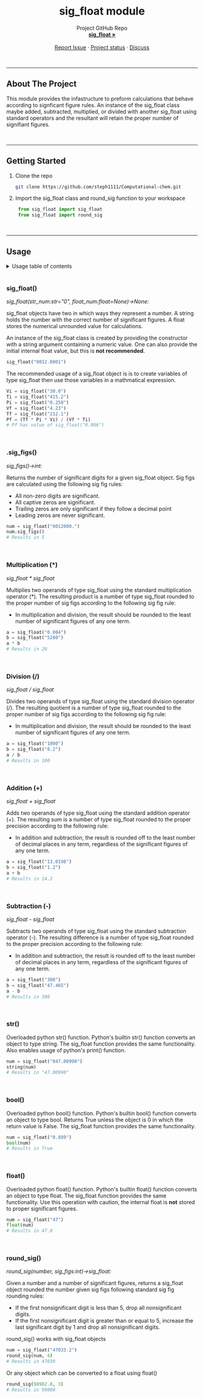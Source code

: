 <!-- PROJECT INTRO -->
<h1 align="center">sig_float module</h1>

  <p align="center">
    Project GitHub Repo
    <br />
    <a href="https://github.com/steph1111/PRECISE-Precision-Rules-Enforced-Calculations-In-Scientific-Environments/tree/main/sig_float"><strong>sig_float »</strong></a>
    <br />
    <br />
    <a href="https://github.com/steph1111/PRECISE-Precision-Rules-Enforced-Calculations-In-Scientific-Environments/issues">Report Issue</a>
    ·
    <a href="https://github.com/users/steph1111/projects/1">Project status</a>
    ·
    <a href="https://github.com/steph1111/PRECISE-Precision-Rules-Enforced-Calculations-In-Scientific-Environments/discussions/18">Discuss</a>
  </p>
</div>

<br>

<!-- ABOUT THE PROJECT -->

---
## About The Project
This module provides the infastructure to preform calculations that behave according to signficant figure rules. An instance of the sig_float class maybe added, subtracted, multiplied, or divided with another sig_float using standard operators and the resultant will retain the proper number of signifiant figures. 

<br>

<!-- GETTING STARTED -->

---
## Getting Started

1. Clone the repo
   ```sh
   git clone https://github.com/steph1111/Computational-chem.git
   ```
2. Import the sig_float class and round_sig function to your workspace 
   ```python
    from sig_float import sig_float
    from sig_float import round_sig
   ```

<br>

<!-- USAGE -->

---
## Usage
<!-- TABLE OF CONTENTS -->
<details>
  <summary>Usage table of contents</summary>
  <ol>
    <li><a href="#sig_float">sig_float()</a>
    <li><a href="#sig_figs">.sig_figs()</a></li>
    <li><a href="#multiplication-">Multiplication (*)</a></li>
    <li><a href="#division-">Division (/)</a></li>
    <li><a href="#addition-">Addition (+)</a></li>
    <li><a href="#subtraction--">Subtraction (-)</a></li>
    <li><a href="#str">str()</a></li>
    <li><a href="#bool">bool()</a></li>
    <li><a href="#float-">float()</a></li>
    <li><a href="#round_sig">round_sig()</a></li>
  </ol>
</details>
<br>

### sig_float()
*sig_float(str_num:str="0", float_num:float=None)->None:*

sig_float objects have two in which ways they represent a number. A string holds the number with the correct number of significant figures. A float stores the numerical unrounded value for calculations. 

An instance of the sig_float class is created by providing the constructor with a string argument containing a numeric value. One can also provide the initial internal float value, but this is **not recommended**.
```python
sig_float("0012.0001")
```
The recommended usage of a sig_float object is is to create variables of type sig_float then use those variables in a mathmatical expression.
```python
Vi = sig_float("30.0")
Ti = sig_float("415.2")
Pi = sig_float("0.250")
Vf = sig_float("4.23")
Tf = sig_float("212.1")
Pf = (Tf * Pi * Vi) / (Vf * Ti) 
# Pf has value of sig_float("0.906")
``` 
<br>

### .sig_figs()
*sig_figs()->int:*

Returns the number of significant digits for a given sig_float object. Sig figs are calculated using the following sig fig rules:
* All non-zero digits are significant.
* All captive zeros are significant.
* Trailing zeros are only significant if they follow a decimal point
* Leading zeros are never significant.
```python
num = sig_float("0012000.")
num.sig_figs()
# Results in 5
```
<br>

### Multiplication (*)
*sig_float * sig_float*

Multiplies two operands of type sig_float using the standard multiplication operator (*). The resulting product is a number of type sig_float rounded to the proper number of sig figs according to the following sig fig rule:
* In multiplication and division, the result should be rounded to the least number of significant figures of any one term. 
```python
a = sig_float("0.004")
b = sig_float("5280")
a * b
# Results in 20
```
<br>

### Division (/)
*sig_float / sig_float*

Divides two operands of type sig_float using the standard division operator (/). The resulting quotient is a number of type sig_float rounded to the proper number of sig figs according to the following sig fig rule:
* In multiplication and division, the result should be rounded to the least number of significant figures of any one term. 
```python
a = sig_float("1000")
b = sig_float("8.2")
a / b
# Results in 100
```
<br>

### Addition (+)
*sig_float + sig_float*

Adds two operands of type sig_float using the standard addition operator (+). The resulting sum is a number of type sig_float rounded to the proper precision according to the following rule:
* In addition and subtraction, the result is rounded off to the least number of decimal
places in any term, regardless of the significant figures of any one term.
```python
a = sig_float("13.0198")
b = sig_float("1.2")
a + b
# Results in 14.2
```
<br>

### Subtraction (-)
*sig_float - sig_float*

Subtracts two operands of type sig_float using the standard subtraction operator (-). The resulting difference is a number of type sig_float rounded to the proper precision according to the following rule:
* In addition and subtraction, the result is rounded off to the least number of decimal
places in any term, regardless of the significant figures of any one term.
```python
a = sig_float("300")
b = sig_float("47.465")
a - b
# Results in 300
```
<br>

### str()
Overloaded python str() function. Python's builtin str() function converts an object to type string. The sig_float function provides the same functionality. Also enables usage of python's print() function.
```python
num = sig_float("047.00990")
string(num)
# Results in "47.00990"
```
<br>

### bool()
Overloaded python bool() function. Python's builtin bool() function converts an object to type bool. Returns True unless the object is 0 in which the return value is False. The sig_float function provides the same functionality. 
```python
num = sig_float("0.889")
bool(num)
# Results in True
```
<br>

### float()
Overloaded python float() function. Python's builtin float() function converts an object to type float. The sig_float function provides the same functionality. Use this operation with caution, the internal float is **not** stored to proper significant figures.
```python
num = sig_float("47")
float(num)
# Results in 47.0
```
<br>

### round_sig()
*round_sig(number, sig_figs:int)->sig_float:*

Given a number and a number of significant figures, returns a sig_float object rounded the number given sig figs following standard sig fig rounding rules:
* If the first nonsignificant digit is less than 5, drop all nonsignificant digits.
* If the first nonsignificant digit is greater than or equal to 5, increase the last significant digit by 1 and drop all nonsignificant digits.

round_sig() works with sig_float objects 
```python
num = sig_float("47033.2")
round_sig(num, 4)
# Results in 47030
```
Or any object which can be converted to a float using float()
```python
round_sig(98982.8, 3)
# Results in 99000
```
